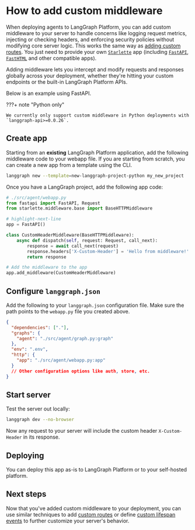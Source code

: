 # How to add custom middleware

When deploying agents to LangGraph Platform, you can add custom middleware to your server to handle concerns like logging request metrics, injecting or checking headers, and enforcing security policies without modifying core server logic. This works the same way as [adding custom routes](./custom_routes.md). You just need to provide your own [`Starlette`](https://www.starlette.io/applications/) app (including [`FastAPI`](https://fastapi.tiangolo.com/), [`FastHTML`](https://fastht.ml/) and other compatible apps).

Adding middleware lets you intercept and modify requests and responses globally across your deployment, whether they're hitting your custom endpoints or the built-in LangGraph Platform APIs.

Below is an example using FastAPI.

???+ note "Python only"

    We currently only support custom middleware in Python deployments with `langgraph-api>=0.0.26`.

## Create app

Starting from an **existing** LangGraph Platform application, add the following middleware code to your webapp file. If you are starting from scratch, you can create a new app from a template using the CLI.

```bash
langgraph new --template=new-langgraph-project-python my_new_project
```

Once you have a LangGraph project, add the following app code:

```python
# ./src/agent/webapp.py
from fastapi import FastAPI, Request
from starlette.middleware.base import BaseHTTPMiddleware

# highlight-next-line
app = FastAPI()

class CustomHeaderMiddleware(BaseHTTPMiddleware):
    async def dispatch(self, request: Request, call_next):
        response = await call_next(request)
        response.headers['X-Custom-Header'] = 'Hello from middleware!'
        return response

# Add the middleware to the app
app.add_middleware(CustomHeaderMiddleware)
```

## Configure `langgraph.json`

Add the following to your `langgraph.json` configuration file. Make sure the path points to the `webapp.py` file you created above.

```json
{
  "dependencies": ["."],
  "graphs": {
    "agent": "./src/agent/graph.py:graph"
  },
  "env": ".env",
  "http": {
    "app": "./src/agent/webapp.py:app"
  }
  // Other configuration options like auth, store, etc.
}
```

## Start server

Test the server out locally:

```bash
langgraph dev --no-browser
```

Now any request to your server will include the custom header `X-Custom-Header` in its response.

## Deploying

You can deploy this app as-is to LangGraph Platform or to your self-hosted platform.

## Next steps

Now that you've added custom middleware to your deployment, you can use similar techniques to add [custom routes](./custom_routes.md) or define [custom lifespan events](./custom_lifespan.md) to further customize your server's behavior.
